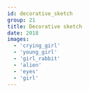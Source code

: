 ```yaml
---
id: decorative_sketch
group: 21
title: Decorative sketch
date: 2018
images:
  - 'crying_girl'
  - 'young_girl'
  - 'girl_rabbit'
  - 'alien'
  - 'eyes'
  - 'girl'
---
```

